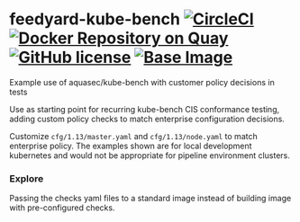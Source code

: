 # feedyard-kube-bench [![CircleCI](https://circleci.com/gh/feedyard/feedyard-kube-bench.svg?style=shield)](https://circleci.com/gh/feedyard/feedyard-kube-bench) [![Docker Repository on Quay](https://quay.io/repository/feedyard/feedyard-kube-bench/status "Docker Repository on Quay")](https://quay.io/repository/feedyard/feedyard-kube-bench) [![GitHub license](https://img.shields.io/badge/license-MIT-blue.svg)](https://raw.githubusercontent.com/feedyard/feedyard-kube-bench/master/LICENSE) [![Base Image](https://img.shields.io/badge/FROM-alpine-blue.svg)](https://alpinelinux.org)
Example use of aquasec/kube-bench with customer policy decisions in tests

Use as starting point for recurring kube-bench CIS conformance testing, adding custom policy checks to match
enterprise configuration decisions.

Customize `cfg/1.13/master.yaml` and `cfg/1.13/node.yaml` to match enterprise policy. The examples shown are for local
development kubernetes and would not be appropriate for pipeline environment clusters.

### Explore

Passing the checks yaml files to a standard image instead of building image with pre-configured checks.
